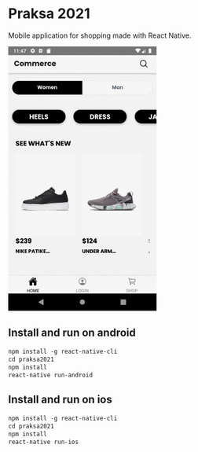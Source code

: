 # Praksa 2021
Mobile application for shopping made with React Native.

<img src="demo.gif" alt="demo" width="60%"/>

## Install and run on android
```
npm install -g react-native-cli
cd praksa2021
npm install
react-native run-android
```

## Install and run on ios
```
npm install -g react-native-cli
cd praksa2021
npm install
react-native run-ios
```
